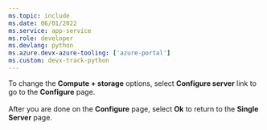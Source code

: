 ```yaml
---
ms.topic: include
ms.date: 06/01/2022
ms.service: app-service
ms.role: developer
ms.devlang: python
ms.azure.devx-azure-tooling: ['azure-portal']
ms.custom: devx-track-python
---
```


To change the **Compute + storage** options, select **Configure server** link to go to the **Configure** page.
<br><br>
After you are done on the **Configure** page, select **Ok** to return to the **Single Server** page.
